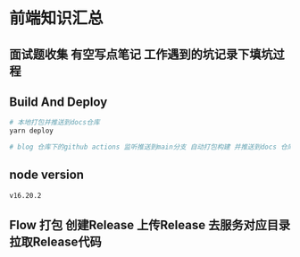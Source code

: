 # 前端知识汇总

## 面试题收集 有空写点笔记 工作遇到的坑记录下填坑过程

## Build And Deploy

```sh
# 本地打包并推送到docs仓库
yarn deploy

# blog 仓库下的github actions 监听推送到main分支 自动打包构建 并推送到docs 仓库
```

## node version

```
v16.20.2
```
## Flow 打包 创建Release 上传Release 去服务对应目录 拉取Release代码
